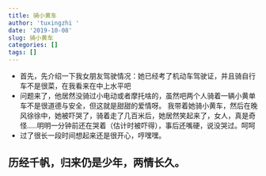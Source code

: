 ```yaml
---
title: 骑小黄车
author: 'tuxingzhi '
date: '2019-10-08'
slug: 骑小黄车
categories: []
tags: []
---
```

* 首先，先介绍一下我女朋友驾驶情况：她已经考了机动车驾驶证，并且骑自行车不是很菜，在我看来在中上水平吧
* 问题来了，他居然没骑过小电动或者摩托啥的，虽然吧两个人骑着一辆小黄单车不是很道德与安全，但这就是甜甜的爱情呀。
我带着她骑小黄车，然后在晚风徐徐中，她被吓哭了，骑着走了几百米后，她居然笑起来了，女人，真是奇怪.....明明一分钟前还在哭着（估计时被吓得），事后还嘴硬，说没哭过。呵呵
* 过了很长一段时间想起来还是很开心，哼嘿嘿。
## 历经千帆，归来仍是少年，两情长久。